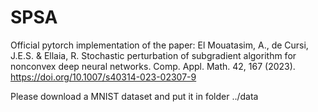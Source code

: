 # SPSA
Official pytorch implementation of the paper: 
El Mouatasim, A., de Cursi, J.E.S. & Ellaia, R. Stochastic perturbation of subgradient algorithm for nonconvex deep neural networks. Comp. Appl. Math. 42, 167 (2023). https://doi.org/10.1007/s40314-023-02307-9

Please download a MNIST dataset and put it in folder ../data

